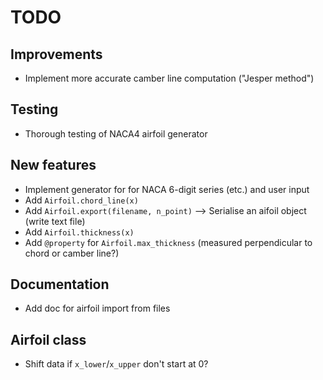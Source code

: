 # TODO

## Improvements
* Implement more accurate camber line computation ("Jesper method")

## Testing
* Thorough testing of NACA4 airfoil generator

## New features
* Implement generator for for NACA 6-digit series (etc.) and user input
* Add `Airfoil.chord_line(x)`
* Add `Airfoil.export(filename, n_point)` --> Serialise an aifoil object (write text file)
* Add `Airfoil.thickness(x)`
* Add `@property` for `Airfoil.max_thickness` (measured perpendicular to chord or camber line?)

## Documentation
* Add doc for airfoil import from files

## Airfoil class
* Shift data if `x_lower`/`x_upper` don't start at 0?
